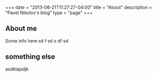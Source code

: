 +++
date        = "2013-06-21T11:27:27-04:00"
title       = "About"
description = "Pavel Nikolov's blog"
type        = "page"
+++

## About me

Some info here
sd
f
sd
s
df
sd

## something else

asdklajsdjk